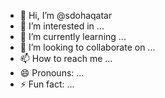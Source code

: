 - 👋 Hi, I’m @sdohaqatar
- 👀 I’m interested in ...
- 🌱 I’m currently learning ...
- 💞️ I’m looking to collaborate on ...
- 📫 How to reach me ...
- 😄 Pronouns: ...
- ⚡ Fun fact: ...

<!---
sdohaqatar/sdohaqatar is a ✨ special ✨ repository because its `README.md` (this file) appears on your GitHub profile.
You can click the Preview link to take a look at your changes.
--->

